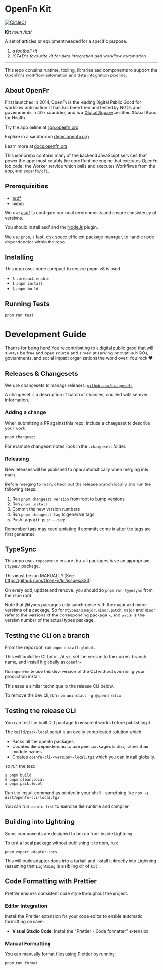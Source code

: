 # OpenFn Kit

[![CircleCI](https://dl.circleci.com/status-badge/img/gh/OpenFn/kit/tree/main.svg?style=shield)](https://dl.circleci.com/status-badge/redirect/gh/OpenFn/kit/tree/main)

**Kit** _noun_ _/kɪt/_

A set of articles or equipment needed for a specific purpose.

1. _a football kit_
1. _ICT4D's favourite kit for data integration and workflow automation_

---

This repo contains runtime, tooling, libraries and components to support the OpenFn's workflow automation and data integration pipeline.

## About OpenFn

First launched in 2014, OpenFn is the leading Digital Public Good for workflow automation. It has has been tried and tested by NGOs and governments in 40+ countries, and is a [Digital Square](https://digitalsquare.org/digital-health-global-goods) certified Global Good for Health.

Try the app online at [app.openfn.org](https://app.openfn.org)

Explore in a sandbox on [demo.openfn.org](https://demo.openfn.org)

Learn more at [docs.openfn.org](docs.openfn.org)

This monorepo contains many of the backend JavaScript services that power the app: most notably the core Runtime engine that executes OpenFn job code, the Worker service which pulls and executes Workflows from the app, and `@openfn/cli`.

## Prerequisities

- [asdf](https://github.com/asdf-vm/asdf)
- [pnpm](https://pnpm.io/installation)

We use [asdf](https://github.com/asdf-vm/asdf) to configure our local
environments and ensure consistency of versions.

You should install asdf and the [NodeJs](https://github.com/asdf-vm/asdf-nodejs) plugin.

We use [`pnpm`](https://pnpm.io/installation), a fast, disk space efficient package manager, to handle node dependencies within the repo.

## Installing

This repo uses node corepack to ensure pnpm v8 is used

- `$ corepack enable`
- `$ pnpm install`
- `$ pnpm build`

## Running Tests

```
pnpm run test
```

# Development Guide

Thanks for being here! You're contributing to a digital public good that will always be free and open source and aimed at serving innovative NGOs, governments, and social impact organizations the world over! You rock ❤️

## Releases & Changesets

We use changesets to manage releases: [`github.com/changesets`](https://github.com/changesets/changesets)

A changeset is a description of batch of changes, coupled with semver information.

### Adding a change

When submitting a PR against this repo, include a changeset to describe your work.

```
pnpm changeset
```

For example changeset notes, look in the `.changesets` folder.

### Releasing

New releases will be published to npm automatically when merging into main.

Before merging to main, check out the release branch locally and run the following steps:

1. Run `pnpm changeset version` from root to bump versions
1. Run `pnpm install`
1. Commit the new version numbers
1. Run `pnpm changeset tag` to generate tags
1. Push tags `git push --tags`

Remember tags may need updating if commits come in after the tags are first generated.

## TypeSync

This repo uses `typesync` to ensure that all packages have an appropriate `@types/` package.

This must be run MANUALLY (See https://github.com/OpenFn/kit/issues/333)

On every add, update and remove. you should do `pnpm run typesync` from the repo root.

Note that @types packages only synchronise with the major and minor versions of a package. So for `@types/x@major.minor.patch`, `major` and `minor` refer to the versions of the corresponding package `x`, and `patch` is the version number of the actual types package.

## Testing the CLI on a branch

From the repo root, run `pnpm install:global`.

This will build the CLI into `./dist`, set the version to the current branch name, and install it globally as `openfnx`.

Run `openfnx` to use this dev-version of the CLI without overriding your production install.

This uses a similar technique to the release CLI below.

To remove the dev cli, run `npm uninstall -g @openfn/clix`

## Testing the release CLI

You can test the built CLI package to ensure it works before publishing it.

The `build/pack-local` script is an overly complicated solution which:

- Packs all the openfn packages
- Updates the dependencies to use peer packages in dist, rather than module names
- Creates `openfn-cli-<version>-local.tgz` which you can install globally.

To run the test:

```
$ pnpm build
$ pnpm clean:local
$ pnpm pack:local
```

Run the install command as printed in your shell - something like `npm -g dist/openfn-cli-local.tgz`

You can run `openfn test` to exercise the runtime and compiler.

## Building into Lightning

Some components are designed to be run from inside Lightning.

To test a local package without publishing it to npm, run:

```
pnpm export adaptor-docs
```

This will build adaptor-docs into a tarball and install it directly into Lightning (assuming that `Lightning` is a sibling dir of `kit`).

## Code Formatting with Prettier

[Prettier](https://prettier.io/) ensures consistent code style throughout the project.

### Editor Integration

Install the Prettier extension for your code editor to enable automatic formatting on save:

- **Visual Studio Code**: Install the "Prettier - Code formatter" extension.

### Manual Formatting

You can manually format files using Prettier by running:

```bash
pnpm run format
```
